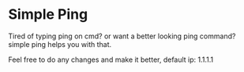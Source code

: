 # Simple Ping
Tired of typing ping on cmd? or want a better looking ping command? simple ping helps you with that.

Feel free to do any changes and make it better, default ip: 1.1.1.1

